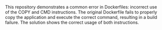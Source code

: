 This repository demonstrates a common error in Dockerfiles:  incorrect use of the COPY and CMD instructions. The original Dockerfile fails to properly copy the application and execute the correct command, resulting in a build failure. The solution shows the correct usage of both instructions. 